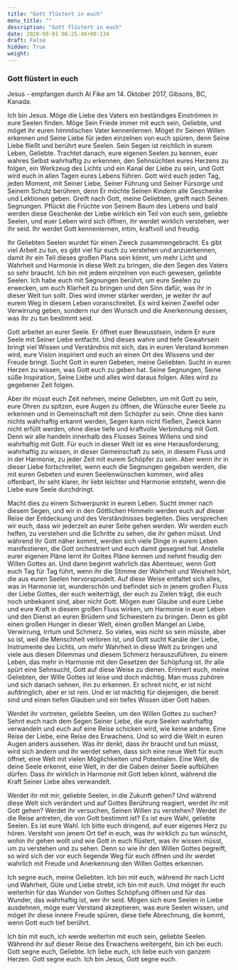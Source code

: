 ```yaml
---
title: "Gott flüstert in euch"
menu_title: ""
description: "Gott flüstert in euch"
date: 2020-08-01 06:25:48+00:134
draft: False
hidden: True
weight:
---
```

### Gott flüstert in euch

Jesus - empfangen durch Al Fike am 14. Oktober 2017, Gibsons, BC, Kanada.

Ich bin Jesus. Möge die Liebe des Vaters ein beständiges Einströmen in eure Seelen finden. Möge Sein Friede immer mit euch sein, Geliebte, und möget ihr euren himmlischen Vater kennenlernen. Möget ihr Seinen Willen erkennen und Seine Liebe für jeden einzelnen von euch spüren, denn Seine Liebe fließt und berührt eure Seelen. Sein Segen ist reichlich in eurem Leben, Geliebte. Trachtet danach, eure eigenen Seelen zu kennen, euer wahres Selbst wahrhaftig zu erkennen, den Sehnsüchten eures Herzens zu folgen, ein Werkzeug des Lichts und ein Kanal der Liebe zu sein, und Gott wird euch in allen Tagen eures Lebens führen. Gott wird euch jeden Tag, jeden Moment, mit Seiner Liebe, Seiner Führung und Seiner Fürsorge und Seinem Schutz berühren, denn Er möchte Seinen Kindern alle Geschenke und Lektionen geben. Greift nach Gott, meine Geliebten, greift nach Seinen Segnungen. Pflückt die Früchte von Seinem Baum des Lebens und bald werden diese Geschenke der Liebe wirklich ein Teil von euch sein, geliebte Seelen, und euer Leben wird sich öffnen, ihr werdet wirklich verstehen, wer ihr seid. Ihr werdet Gott kennenlernen, intim, kraftvoll und freudig.

Ihr Geliebten Seelen wurdet für einen Zweck zusammengebracht. Es gibt viel Arbeit zu tun, es gibt viel für euch zu verstehen und anzuerkennen, damit ihr ein Teil dieses großen Plans sein könnt, um mehr Licht und Wahrheit und Harmonie in diese Welt zu bringen, die den Segen des Vaters so sehr braucht.
Ich bin mit jedem einzelnen von euch gewesen, geliebte Seelen. Ich habe euch mit Segnungen berührt, um eure Seelen zu erwecken, um euch Klarheit zu bringen und den Sinn dafür, was ihr in dieser Welt tun sollt. Dies wird immer stärker werden, je weiter ihr auf eurem Weg in diesem Leben voranschreitet. Es wird keinen Zweifel oder Verwirrung geben, sondern nur den Wunsch und die Anerkennung dessen, was ihr zu tun bestimmt seid.

Gott arbeitet an eurer Seele. Er öffnet euer Bewusstsein, indem Er eure Seele mit Seiner Liebe entfacht. Und dieses wahre und tiefe Gewahrsein bringt viel Wissen und Verständnis mit sich, das in euren Verstand kommen wird, eure Vision inspiriert und euch an einen Ort des Wissens und der Freude bringt. Sucht Gott in euren Gebeten, meine Geliebten. Sucht in euren Herzen zu wissen, was Gott euch zu geben hat. Seine Segnungen, Seine süße Inspiration, Seine Liebe und alles wird daraus folgen. Alles wird zu gegebener Zeit folgen.

Aber ihr müsst euch Zeit nehmen, meine Geliebten, um mit Gott zu sein, eure Ohren zu spitzen, eure Augen zu öffnen, die Wünsche eurer Seele zu erkennen und in Gemeinschaft mit dem Schöpfer zu sein. Ohne dies kann nichts wahrhaftig erkannt werden, Segen kann nicht fließen, Zweck kann nicht erfüllt werden, ohne diese tiefe und kraftvolle Verbindung mit Gott. Denn wir alle handeln innerhalb des Flusses Seines Willens und sind wahrhaftig mit Gott. Für euch in dieser Welt ist es eine Herausforderung, wahrhaftig zu wissen, in dieser Gemeinschaft zu sein, in diesem Fluss und in der Harmonie, zu jeder Zeit mit eurem Schöpfer zu sein. Aber wenn ihr in dieser Liebe fortschreitet, wenn euch die Segnungen gegeben werden, die mit euren Gebeten und euren Seelenwünschen kommen, wird alles offenbart, ihr seht klarer, ihr liebt leichter und Harmonie entsteht, wenn die Liebe eure Seele durchdringt.

Macht dies zu einem Schwerpunkt in eurem Leben. Sucht immer nach diesem Segen, und wir in den Göttlichen Himmeln werden euch auf dieser Reise der Entdeckung und des Verständnisses begleiten. Dies versprechen wir euch, dass wir jederzeit an eurer Seite gehen werden. Wir werden euch helfen, zu verstehen und die Schritte zu sehen, die ihr gehen müsst. Und während ihr Gott näher kommt, werden sich viele Dinge in eurem Leben manifestieren, die Gott orchestriert und euch damit gesegnet hat. Anstelle eurer eigenen Pläne lernt ihr Gottes Pläne kennen und nehmt freudig den Willen Gottes an. Und dann beginnt wahrlich das Abenteuer, wenn Gott euch Tag für Tag führt, wenn ihr die Stimme der Wahrheit und Weisheit hört, die aus euren Seelen hervorsprudelt. Auf diese Weise entfaltet sich alles, was in Harmonie ist, wunderschön und befindet sich in jenem großen Fluss der Liebe Gottes, der euch weiterträgt, der euch zu Zielen trägt, die euch noch unbekannt sind, aber nicht Gott. Mögen euer Glaube und eure Liebe und eure Kraft in diesem großen Fluss wirken, um Harmonie in euer Leben und den Dienst an euren Brüdern und Schwestern zu bringen. Denn es gibt einen großen Hunger in dieser Welt, einen großen Mangel an Liebe, Verwirrung, Irrtum und Schmerz. So vieles, was nicht so sein müsste, aber so ist, weil die Menschheit verloren ist, und Gott sucht Kanäle der Liebe, Instrumente des Lichts, um mehr Wahrheit in diese Welt zu bringen und viele aus diesen Dilemmas und diesem Schmerz herauszuführen, zu einem Leben, das mehr in Harmonie mit den Gesetzen der Schöpfung ist. Ihr alle spürt eine Sehnsucht, Gott auf diese Weise zu dienen. Erinnert euch, meine Geliebten, der Wille Gottes ist leise und doch mächtig. Man muss zuhören und sich danach sehnen, ihn zu erkennen. Er schreit nicht, er ist nicht aufdringlich, aber er ist rein. Und er ist mächtig für diejenigen, die bereit sind und einen tiefen Glauben und ein tiefes Wissen über Gott haben.

Werdet ihr vortreten, geliebte Seelen, um den Willen Gottes zu suchen? Sehnt euch nach dem Segen Seiner Liebe, die eure Seelen wahrhaftig verwandeln und euch auf eine Reise schicken wird, wie keine andere. Eine Reise der Liebe, eine Reise des Erwachens. Und so wird die Welt in euren Augen anders aussehen. Was ihr denkt, dass ihr braucht und tun müsst, wird sich ändern und ihr werdet sehen, dass sich eine neue Welt für euch öffnet, eine Welt mit vielen Möglichkeiten und Potentialen. Eine Welt, die deine Seele erkennt, eine Welt, in der die Gaben deiner Seele aufblühen dürfen. Dass ihr wirklich in Harmonie mit Gott leben könnt, während die Kraft Seiner Liebe alles verwandelt.

Werdet ihr mit mir, geliebte Seelen, in die Zukunft gehen? Und während diese Welt sich verändert und auf Gottes Berührung reagiert, werdet ihr mit Gott gehen? Werdet ihr versuchen, Seinen Willen zu verstehen? Werdet ihr die Reise antreten, die von Gott bestimmt ist? Es ist eure Wahl, geliebte Seelen. Es ist eure Wahl. Ich bitte euch dringend, auf euer eigenes Herz zu hören. Versteht von jenem Ort tief in euch, was ihr wirklich zu tun wünscht, wohin ihr gehen wollt und wie Gott in euch flüstert, was ihr wissen müsst, um zu verstehen und zu sehen. Denn so wie ihr den Willen Gottes begreift, so wird sich der vor euch liegende Weg für euch öffnen und ihr werdet wahrlich mit Freude und Anerkennung den Willen Gottes erkennen.

Ich segne euch, meine Geliebten. Ich bin mit euch, während ihr nach Licht und Wahrheit, Güte und Liebe strebt, ich bin mit euch. Und möget ihr euch weiterhin für das Wunder von Gottes Schöpfung öffnen und für das Wunder, das wahrhaftig ist, wer ihr seid. Mögen sich eure Seelen in Liebe ausdehnen, möge euer Verstand akzeptieren, was eure Seelen wissen, und möget ihr diese innere Freude spüren, diese tiefe Abrechnung, die kommt, wenn Gott euch tief berührt.

Ich bin mit euch, ich werde weiterhin mit euch sein, geliebte Seelen. Während ihr auf dieser Reise des Erwachens weitergeht, bin ich bei euch. Gott segne euch, Geliebte. Ich liebe euch, ich liebe euch von ganzem Herzen. Gott segne euch. Ich bin Jesus, Gott segne euch.
